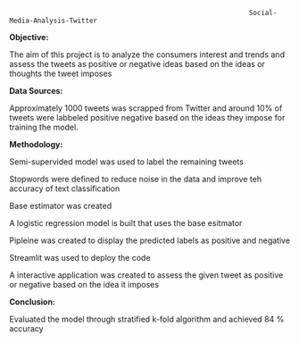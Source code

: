                                                                 Social-Media-Analysis-Twitter

**Objective:**

The aim of this project is to analyze the consumers interest and trends and assess the tweets as positive or negative ideas based on the ideas or thoughts the tweet imposes

**Data Sources:**

Approximately 1000 tweets was scrapped from Twitter and around 10% of tweets were labbeled positive negative based on the ideas they impose for training the model. 

**Methodology:**

Semi-supervided model was used to label the remaining tweets

Stopwords were defined to reduce noise in the data and improve teh accuracy of text classification

Base estimator was created 

A logistic regression model is built that uses the base esitmator 

Pipleine was created to display the predicted labels as positive and negative  

Streamlit was used to deploy the code

A interactive application was created to assess the given tweet as positive or negative based on the idea it imposes 

**Conclusion:**

Evaluated the model through stratified k-fold algorithm and achieved 84 % accuracy
